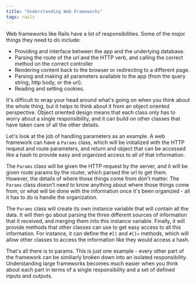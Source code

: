 ```yaml
---
title: "Understanding Web Frameworks"
tags: rails
---
```


Web frameworks like Rails have a lot of responsibilities. Some of the major things they need to do include:

  * Providing and interface between the app and the underlying database.
  * Parsing the route of the url and the HTTP verb, and calling the correct method on the correct controller
  * Rendering content back to the browser or redirecting to a different page.
  * Parsing and making all parameters available to the app (from the query string, http body, or the url).
  * Reading and setting cookies.

It's difficult to wrap your head around what's going on when you think about the whole thing, but it helps to think about it from an object oriented perspective. Object oriented design means that each class only has to worry about a single responsibility, and it can build on other classes that have taken care of all the other details. 

Let's look at the job of handling parameters as an example. A web framework can have a `Params` class, which will be initialized with the HTTP request and route parameters, and return and object that can be accessed like a hash to provide easy and organized access to all of that information.

The `Params` class will be given the HTTP request by the server, and it will be given route params by the router, which parsed the url to get them. However, the details of where those things come from don't matter. The `Params` class doesn't need to know anything about where those things come from, or what will be done with the information once it's been organized - all it has to do is handle the organization.

The `Params` class will create its own instance variable that will contain all the data. It will then go about parsing the three different sources of information that it received, and merging them into this instance variable. Finally, it will provide methods that other classes can use to get easy access to all this information. For instance, it can define the `#[]` and `#[]=` methods, which will allow other classes to access the information like they would access a hash.

That's all there is to params. This is just one example - every other part of the framework can be similiarly broken down into an isolated responsibility. Understanding large frameworks becomes much easier when you think about each part in terms of a single responsibility and a set of defined inputs and outputs.